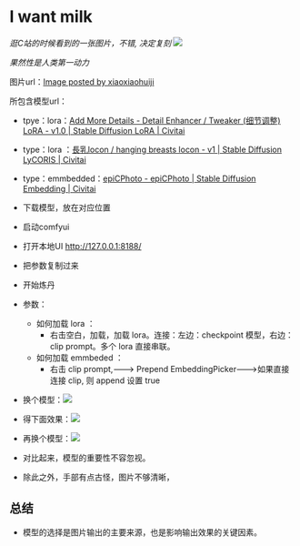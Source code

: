 # I want milk 
_逛C站的时候看到的一张图片，不错,  决定复刻_
![](https://image.civitai.com/xG1nkqKTMzGDvpLrqFT7WA/76f34435-346c-405b-b54e-3315fe33cd9a/original=true/00000-2576117923.jpeg)

_果然性是人类第一动力_

图片url：[Image posted by xiaoxiaohuiji](https://civitai.com/images/10880329)

所包含模型url：
- tpye：lora：[Add More Details - Detail Enhancer / Tweaker (细节调整) LoRA - v1.0 | Stable Diffusion LoRA | Civitai](https://civitai.com/models/82098/add-more-details-detail-enhancer-tweaker-lora?modelVersionId=87153)
- type：lora ：[長乳locon / hanging breasts locon - v1 | Stable Diffusion LyCORIS | Civitai](https://civitai.com/models/16202/locon-hanging-breasts-locon?modelVersionId=19135)
- type：emmbedded：[epiCPhoto - epiCPhoto | Stable Diffusion Embedding | Civitai](https://civitai.com/models/195911/epicphoto?modelVersionId=220262)
- 下载模型，放在对应位置
- 启动comfyui 
- 打开本地UI http://127.0.0.1:8188/
- 把参数复制过来
- 开始炼丹

- 参数：
	- 如何加载 lora ：
		- 右击空白，加载，加载 lora。连接：左边：checkpoint 模型，右边：clip prompt。多个 lora 直接串联。
	- 如何加载 emmbeded ：
		- 右击 clip prompt,---> Prepend EmbeddingPicker--->如果直接连接 clip, 则 append 设置 true
- 换个模型：![](https://s2.loli.net/2024/05/09/RAe3QOk1wmBngNX.png)
- 得下面效果：![](https://s2.loli.net/2024/05/09/EyR4Dfq95NLpOTG.png)
- 再换个模型：![](https://s2.loli.net/2024/05/09/GWBk4XlUosvQhb9.png)
- 对比起来，模型的重要性不容忽视。
- 除此之外，手部有点古怪，图片不够清晰，
## 总结
- 模型的选择是图片输出的主要来源，也是影响输出效果的关键因素。
